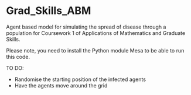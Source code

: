 # Grad_Skills_ABM
Agent based model for simulating the spread of disease through a population for Coursework 1 of Applications of Mathematics and Graduate Skills.

Please note, you need to install the Python module Mesa to be able to run this code.

TO DO:
- Randomise the starting position of the infected agents
- Have the agents move around the grid
